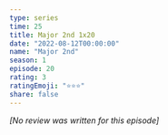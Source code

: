 ```yaml
---
type: series
time: 25
title: Major 2nd 1x20
date: "2022-08-12T00:00:00"
name: "Major 2nd"
season: 1
episode: 20
rating: 3
ratingEmoji: "⭐️⭐️⭐️"
share: false
---
```


*[No review was written for this episode]*